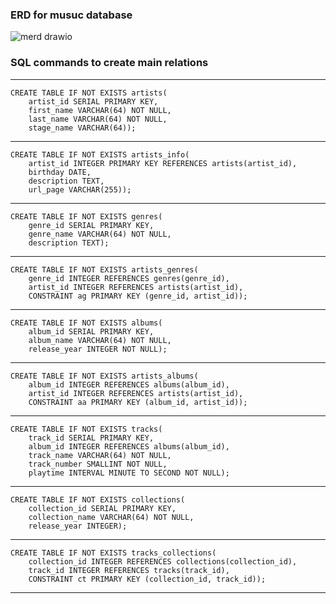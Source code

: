 ### ERD for musuc database

![merd drawio](https://user-images.githubusercontent.com/95244436/169039402-a54f3e91-0e1e-4eba-949d-68c1392dce03.png)



### SQL commands to create main relations

***

    CREATE TABLE IF NOT EXISTS artists(  
        artist_id SERIAL PRIMARY KEY,  
        first_name VARCHAR(64) NOT NULL,  
        last_name VARCHAR(64) NOT NULL,  
        stage_name VARCHAR(64));  

***

    CREATE TABLE IF NOT EXISTS artists_info(  
	    artist_id INTEGER PRIMARY KEY REFERENCES artists(artist_id),  
	    birthday DATE,  
	    description TEXT,  
	    url_page VARCHAR(255));  

***
    
    CREATE TABLE IF NOT EXISTS genres(  
        genre_id SERIAL PRIMARY KEY,  
        genre_name VARCHAR(64) NOT NULL,  
        description TEXT);  

***

    CREATE TABLE IF NOT EXISTS artists_genres(  
        genre_id INTEGER REFERENCES genres(genre_id),  
        artist_id INTEGER REFERENCES artists(artist_id),  
        CONSTRAINT ag PRIMARY KEY (genre_id, artist_id));  

***

    CREATE TABLE IF NOT EXISTS albums(  
        album_id SERIAL PRIMARY KEY,  
        album_name VARCHAR(64) NOT NULL,   
        release_year INTEGER NOT NULL);  

***

    CREATE TABLE IF NOT EXISTS artists_albums(  
        album_id INTEGER REFERENCES albums(album_id),  
        artist_id INTEGER REFERENCES artists(artist_id),  
        CONSTRAINT aa PRIMARY KEY (album_id, artist_id));  

***

    CREATE TABLE IF NOT EXISTS tracks(  
        track_id SERIAL PRIMARY KEY,  
        album_id INTEGER REFERENCES albums(album_id),  
        track_name VARCHAR(64) NOT NULL,   
        track_number SMALLINT NOT NULL,  
        playtime INTERVAL MINUTE TO SECOND NOT NULL);  

***

    CREATE TABLE IF NOT EXISTS collections(  
        collection_id SERIAL PRIMARY KEY,  
        collection_name VARCHAR(64) NOT NULL,  
        release_year INTEGER);  

***

    CREATE TABLE IF NOT EXISTS tracks_collections(  
        collection_id INTEGER REFERENCES collections(collection_id),  
        track_id INTEGER REFERENCES tracks(track_id),  
        CONSTRAINT ct PRIMARY KEY (collection_id, track_id));  

***
